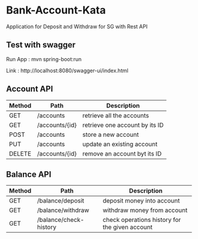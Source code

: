 # Bank-Account-Kata

Application for Deposit and Withdraw for SG with Rest API

## Test with swagger
Run App : mvn spring-boot:run

Link : http://localhost:8080/swagger-ui/index.html

## Account API

Method | Path          | Description                     |
-------|---------------|---------------------------------|
GET    | /accounts     | retrieve all the accounts       |
GET    | /accounts/{id} | retrieve one account by its ID |
POST   | /accounts      | store a new account            |
PUT    | /accounts      | update an existing account     |
DELETE | /accounts/{id} | remove an account byt its ID   |

## Balance API

Method | Path              | Description                                         |
-------|-------------------|-----------------------------------------------------|
GET    | /balance/deposit  | deposit money into account                          |
GET    | /balance/withdraw | withdraw money from account                         |
GET    | /balance/check-history | check operations history for the given account |

